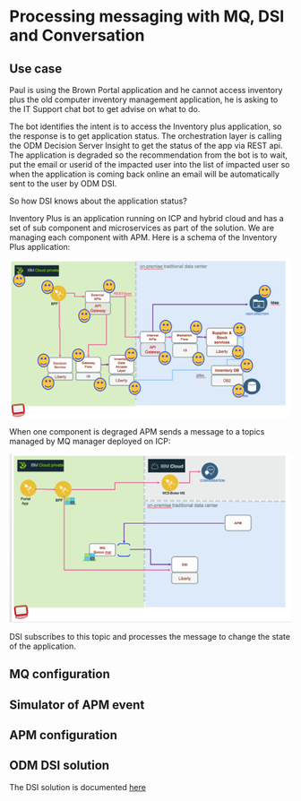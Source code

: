 # Processing messaging with MQ, DSI and Conversation

## Use case
Paul is using the Brown Portal application and he cannot access inventory plus the old computer inventory management application, he is asking to the IT Support chat bot to get advise on what to do.

The bot identifies the intent is to access the Inventory plus application, so the response is to get application status. The orchestration layer is calling the ODM Decision Server Insight to get the status of the app via REST api. The application is degraded so the recommendation from the bot is to wait, put the email or userid of the impacted user into the list of impacted user so when the application is coming back online an email will be automatically sent to the user by ODM DSI.

So how DSI knows about the application status?

Inventory Plus is an application running on ICP and hybrid cloud and has a set of sub component and microservices as part of the solution. We are managing each component with APM. Here is a schema of the Inventory Plus application:

![](inventory-plus.png)

When one component is degraged APM sends a message to a topics managed by MQ manager deployed on ICP:

![](mq-dsi-bot.png)

DSI subscribes to this topic and processes the message to change the state of the application.  

## MQ configuration

## Simulator of APM event

## APM configuration

## ODM DSI solution
The DSI solution is documented [here](./dsi/README.md)  
